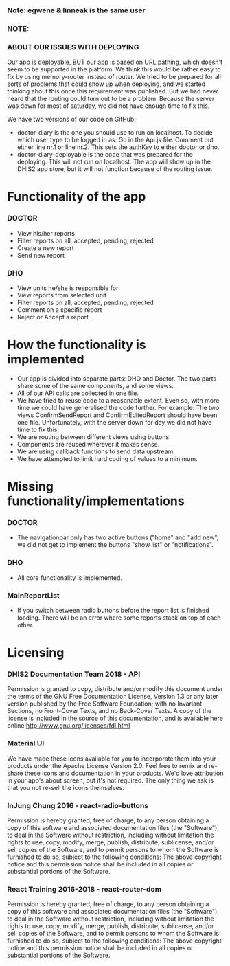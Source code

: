 ### Note: egwene & linneak is the same user


### NOTE: 
### ABOUT OUR ISSUES WITH DEPLOYING
Our app is deployable, BUT our app is based on URL pathing, which doesn't seem to be supported in the platform. 
We think this would be rather easy to fix by using memory-router instead of router. We tried to be prepared for all sorts of problems that could show up when deploying, and we started thinking about this once this requirement was published. But we had never heard that the routing could turn out to be a problem. Because the server was down for most of saturday, we did not have enough time to fix this.

We have two versions of our code on GitHub:
* doctor-diary is the one you should use to run on localhost. To decide which user type to be logged in as: Go in the Api.js file. Comment out either line nr.1 or line nr.2. This sets the authKey to either doctor or dho.
* doctor-diary-deployable is the code that was prepared for the deploying. This will not run on localhost. The app will show up in the DHIS2 app store, but it will not function because of the routing issue.


# Functionality of the app
### DOCTOR
* View his/her reports
* Filter reports on all, accepted, pending, rejected
* Create a new report
* Send new report
### DHO
* View units he/she is responsible for
* View reports from selected unit
* Filter reports on all, accepted, pending, rejected
* Comment on a specific report
* Reject or Accept a report

# How the functionality is implemented
* Our app is divided into separate parts: DHO and Doctor. The two parts share some of the same components, and some views. 
* All of our API calls are collected in one file. 
* We have tried to reuse code to a reasonable extent. Even so, with more time we could have generalised the code further. For example: The two views ConfirmSendReport and ConfirmEditedReport should have been one file. Unfortunately, with the server down for day we did not have time to fix this. 
* We are routing between different views using buttons.
* Components are reused wherever it makes sense. 
* We are using callback functions to send data upstream.
* We have attempted to limit hard coding of values to a minimum.

# Missing functionality/implementations
### DOCTOR
* The navigationbar only has two active buttons ("home" and "add new", we did not get to implement the buttons "show list" or "notifications".
### DHO
* All core functionality is implemented.
### MainReportList
* If you switch between radio buttons before the report list is finished loading. There will be an error where some reports stack on top of each other.

# Licensing
### DHIS2 Documentation Team 2018 - API
Permission is granted to copy, distribute and/or modify this document under the terms of the GNU Free Documentation License, Version 1.3 or any later version published by the Free Software Foundation; with no Invariant Sections, no Front-Cover Texts, and no Back-Cover Texts. A copy of the license is included in the source of this documentation, and is available here online:http://www.gnu.org/licenses/fdl.html

### Material UI
We have made these icons available for you to incorporate them into your products under the Apache License Version 2.0. Feel free to remix and re-share these icons and documentation in your products. We'd love attribution in your app's about screen, but it's not required. The only thing we ask is that you not re-sell the icons themselves.

### InJung Chung 2016 - react-radio-buttons 
Permission is hereby granted, free of charge, to any person obtaining a copy of this software and associated documentation files (the "Software"), to deal in the Software without restriction, including without limitation the rights to use, copy, modify, merge, publish, distribute, sublicense, and/or sell copies of the Software, and to permit persons to whom the Software is furnished to do so, subject to the following conditions: The above copyright notice and this permission notice shall be included in all copies or substantial portions of the Software.

### React Training 2016-2018 - react-router-dom
Permission is hereby granted, free of charge, to any person obtaining a copy of this software and associated documentation files (the "Software"), to deal in the Software without restriction, including without limitation the rights to use, copy, modify, merge, publish, distribute, sublicense, and/or sell copies of the Software, and to permit persons to whom the Software is furnished to do so, subject to the following conditions: The above copyright notice and this permission notice shall be included in all copies or substantial portions of the Software.
